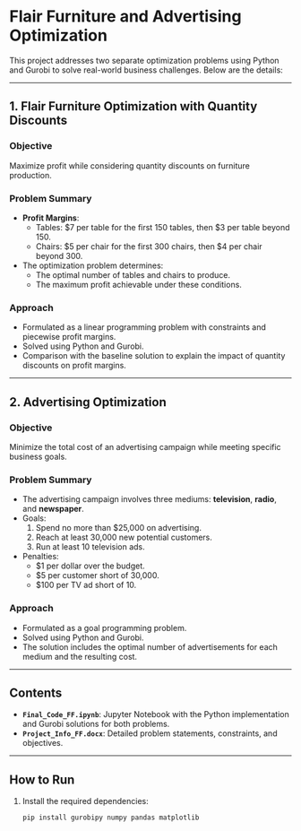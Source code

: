 # Flair Furniture and Advertising Optimization

This project addresses two separate optimization problems using Python and Gurobi to solve real-world business challenges. Below are the details:

---

## **1. Flair Furniture Optimization with Quantity Discounts**
### **Objective**
Maximize profit while considering quantity discounts on furniture production.

### **Problem Summary**
- **Profit Margins**:
  - Tables: $7 per table for the first 150 tables, then $3 per table beyond 150.
  - Chairs: $5 per chair for the first 300 chairs, then $4 per chair beyond 300.
- The optimization problem determines:
  - The optimal number of tables and chairs to produce.
  - The maximum profit achievable under these conditions.

### **Approach**
- Formulated as a linear programming problem with constraints and piecewise profit margins.
- Solved using Python and Gurobi.
- Comparison with the baseline solution to explain the impact of quantity discounts on profit margins.

---

## **2. Advertising Optimization**
### **Objective**
Minimize the total cost of an advertising campaign while meeting specific business goals.

### **Problem Summary**
- The advertising campaign involves three mediums: **television**, **radio**, and **newspaper**.
- Goals:
  1. Spend no more than $25,000 on advertising.
  2. Reach at least 30,000 new potential customers.
  3. Run at least 10 television ads.
- Penalties:
  - $1 per dollar over the budget.
  - $5 per customer short of 30,000.
  - $100 per TV ad short of 10.

### **Approach**
- Formulated as a goal programming problem.
- Solved using Python and Gurobi.
- The solution includes the optimal number of advertisements for each medium and the resulting cost.

---

## **Contents**
- **`Final_Code_FF.ipynb`**: Jupyter Notebook with the Python implementation and Gurobi solutions for both problems.
- **`Project_Info_FF.docx`**: Detailed problem statements, constraints, and objectives.

---

## **How to Run**
1. Install the required dependencies:
   ```bash
   pip install gurobipy numpy pandas matplotlib

